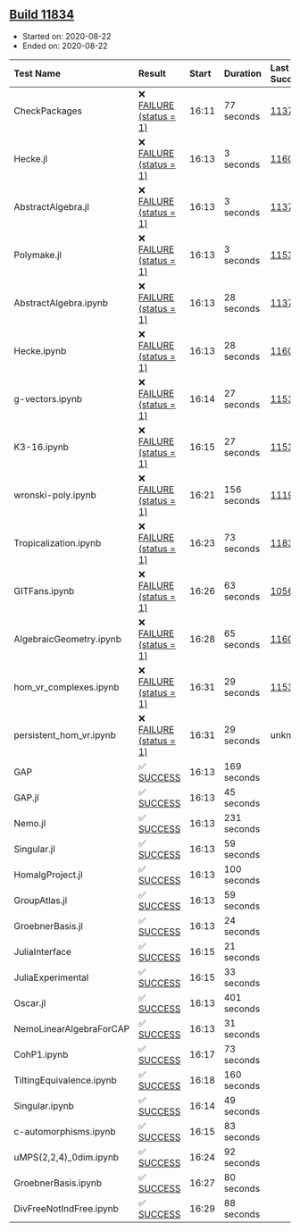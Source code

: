 ## [Build 11834](https://oscarci.mathematik.uni-kl.de/job/oscar/11834/)

* Started on: 2020-08-22
* Ended on: 2020-08-22

| Test Name    | Result | Start | Duration | Last Success | First Failure |
|:-------------|:-------|:------|:---------|:-------------|:--------------|
| CheckPackages | ❌ [FAILURE (status = 1)](https://oscarci.mathematik.uni-kl.de/job/oscar/11834/artifact/logs/build-11834/CheckPackages.log) | 16:11 | 77 seconds | [11376](https://oscarci.mathematik.uni-kl.de/job/oscar/11376/) | [11377](https://oscarci.mathematik.uni-kl.de/job/oscar/11377/) |
| Hecke.jl | ❌ [FAILURE (status = 1)](https://oscarci.mathematik.uni-kl.de/job/oscar/11834/artifact/logs/build-11834/Hecke.jl.log) | 16:13 | 3 seconds | [11602](https://oscarci.mathematik.uni-kl.de/job/oscar/11602/) | [11603](https://oscarci.mathematik.uni-kl.de/job/oscar/11603/) |
| AbstractAlgebra.jl | ❌ [FAILURE (status = 1)](https://oscarci.mathematik.uni-kl.de/job/oscar/11834/artifact/logs/build-11834/AbstractAlgebra.jl.log) | 16:13 | 3 seconds | [11376](https://oscarci.mathematik.uni-kl.de/job/oscar/11376/) | [11377](https://oscarci.mathematik.uni-kl.de/job/oscar/11377/) |
| Polymake.jl | ❌ [FAILURE (status = 1)](https://oscarci.mathematik.uni-kl.de/job/oscar/11834/artifact/logs/build-11834/Polymake.jl.log) | 16:13 | 3 seconds | [11532](https://oscarci.mathematik.uni-kl.de/job/oscar/11532/) | [11533](https://oscarci.mathematik.uni-kl.de/job/oscar/11533/) |
| AbstractAlgebra.ipynb | ❌ [FAILURE (status = 1)](https://oscarci.mathematik.uni-kl.de/job/oscar/11834/artifact/logs/build-11834/AbstractAlgebra.ipynb.log) | 16:13 | 28 seconds | [11376](https://oscarci.mathematik.uni-kl.de/job/oscar/11376/) | [11377](https://oscarci.mathematik.uni-kl.de/job/oscar/11377/) |
| Hecke.ipynb | ❌ [FAILURE (status = 1)](https://oscarci.mathematik.uni-kl.de/job/oscar/11834/artifact/logs/build-11834/Hecke.ipynb.log) | 16:13 | 28 seconds | [11602](https://oscarci.mathematik.uni-kl.de/job/oscar/11602/) | [11603](https://oscarci.mathematik.uni-kl.de/job/oscar/11603/) |
| g-vectors.ipynb | ❌ [FAILURE (status = 1)](https://oscarci.mathematik.uni-kl.de/job/oscar/11834/artifact/logs/build-11834/g-vectors.ipynb.log) | 16:14 | 27 seconds | [11532](https://oscarci.mathematik.uni-kl.de/job/oscar/11532/) | [11533](https://oscarci.mathematik.uni-kl.de/job/oscar/11533/) |
| K3-16.ipynb | ❌ [FAILURE (status = 1)](https://oscarci.mathematik.uni-kl.de/job/oscar/11834/artifact/logs/build-11834/K3-16.ipynb.log) | 16:15 | 27 seconds | [11532](https://oscarci.mathematik.uni-kl.de/job/oscar/11532/) | [11533](https://oscarci.mathematik.uni-kl.de/job/oscar/11533/) |
| wronski-poly.ipynb | ❌ [FAILURE (status = 1)](https://oscarci.mathematik.uni-kl.de/job/oscar/11834/artifact/logs/build-11834/wronski-poly.ipynb.log) | 16:21 | 156 seconds | [11192](https://oscarci.mathematik.uni-kl.de/job/oscar/11192/) | [11193](https://oscarci.mathematik.uni-kl.de/job/oscar/11193/) |
| Tropicalization.ipynb | ❌ [FAILURE (status = 1)](https://oscarci.mathematik.uni-kl.de/job/oscar/11834/artifact/logs/build-11834/Tropicalization.ipynb.log) | 16:23 | 73 seconds | [11833](https://oscarci.mathematik.uni-kl.de/job/oscar/11833/) | [11834](https://oscarci.mathematik.uni-kl.de/job/oscar/11834/) |
| GITFans.ipynb | ❌ [FAILURE (status = 1)](https://oscarci.mathematik.uni-kl.de/job/oscar/11834/artifact/logs/build-11834/GITFans.ipynb.log) | 16:26 | 63 seconds | [10566](https://oscarci.mathematik.uni-kl.de/job/oscar/10566/) | [10567](https://oscarci.mathematik.uni-kl.de/job/oscar/10567/) |
| AlgebraicGeometry.ipynb | ❌ [FAILURE (status = 1)](https://oscarci.mathematik.uni-kl.de/job/oscar/11834/artifact/logs/build-11834/AlgebraicGeometry.ipynb.log) | 16:28 | 65 seconds | [11602](https://oscarci.mathematik.uni-kl.de/job/oscar/11602/) | [11603](https://oscarci.mathematik.uni-kl.de/job/oscar/11603/) |
| hom_vr_complexes.ipynb | ❌ [FAILURE (status = 1)](https://oscarci.mathematik.uni-kl.de/job/oscar/11834/artifact/logs/build-11834/hom_vr_complexes.ipynb.log) | 16:31 | 29 seconds | [11532](https://oscarci.mathematik.uni-kl.de/job/oscar/11532/) | [11533](https://oscarci.mathematik.uni-kl.de/job/oscar/11533/) |
| persistent_hom_vr.ipynb | ❌ [FAILURE (status = 1)](https://oscarci.mathematik.uni-kl.de/job/oscar/11834/artifact/logs/build-11834/persistent_hom_vr.ipynb.log) | 16:31 | 29 seconds | unknown | unknown |
| GAP | ✅ [SUCCESS](https://oscarci.mathematik.uni-kl.de/job/oscar/11834/artifact/logs/build-11834/GAP.log) | 16:13 | 169 seconds |  |  |
| GAP.jl | ✅ [SUCCESS](https://oscarci.mathematik.uni-kl.de/job/oscar/11834/artifact/logs/build-11834/GAP.jl.log) | 16:13 | 45 seconds |  |  |
| Nemo.jl | ✅ [SUCCESS](https://oscarci.mathematik.uni-kl.de/job/oscar/11834/artifact/logs/build-11834/Nemo.jl.log) | 16:13 | 231 seconds |  |  |
| Singular.jl | ✅ [SUCCESS](https://oscarci.mathematik.uni-kl.de/job/oscar/11834/artifact/logs/build-11834/Singular.jl.log) | 16:13 | 59 seconds |  |  |
| HomalgProject.jl | ✅ [SUCCESS](https://oscarci.mathematik.uni-kl.de/job/oscar/11834/artifact/logs/build-11834/HomalgProject.jl.log) | 16:13 | 100 seconds |  |  |
| GroupAtlas.jl | ✅ [SUCCESS](https://oscarci.mathematik.uni-kl.de/job/oscar/11834/artifact/logs/build-11834/GroupAtlas.jl.log) | 16:13 | 59 seconds |  |  |
| GroebnerBasis.jl | ✅ [SUCCESS](https://oscarci.mathematik.uni-kl.de/job/oscar/11834/artifact/logs/build-11834/GroebnerBasis.jl.log) | 16:13 | 24 seconds |  |  |
| JuliaInterface | ✅ [SUCCESS](https://oscarci.mathematik.uni-kl.de/job/oscar/11834/artifact/logs/build-11834/JuliaInterface.log) | 16:15 | 21 seconds |  |  |
| JuliaExperimental | ✅ [SUCCESS](https://oscarci.mathematik.uni-kl.de/job/oscar/11834/artifact/logs/build-11834/JuliaExperimental.log) | 16:15 | 33 seconds |  |  |
| Oscar.jl | ✅ [SUCCESS](https://oscarci.mathematik.uni-kl.de/job/oscar/11834/artifact/logs/build-11834/Oscar.jl.log) | 16:13 | 401 seconds |  |  |
| NemoLinearAlgebraForCAP | ✅ [SUCCESS](https://oscarci.mathematik.uni-kl.de/job/oscar/11834/artifact/logs/build-11834/NemoLinearAlgebraForCAP.log) | 16:13 | 31 seconds |  |  |
| CohP1.ipynb | ✅ [SUCCESS](https://oscarci.mathematik.uni-kl.de/job/oscar/11834/artifact/logs/build-11834/CohP1.ipynb.log) | 16:17 | 73 seconds |  |  |
| TiltingEquivalence.ipynb | ✅ [SUCCESS](https://oscarci.mathematik.uni-kl.de/job/oscar/11834/artifact/logs/build-11834/TiltingEquivalence.ipynb.log) | 16:18 | 160 seconds |  |  |
| Singular.ipynb | ✅ [SUCCESS](https://oscarci.mathematik.uni-kl.de/job/oscar/11834/artifact/logs/build-11834/Singular.ipynb.log) | 16:14 | 49 seconds |  |  |
| c-automorphisms.ipynb | ✅ [SUCCESS](https://oscarci.mathematik.uni-kl.de/job/oscar/11834/artifact/logs/build-11834/c-automorphisms.ipynb.log) | 16:15 | 83 seconds |  |  |
| uMPS(2,2,4)_0dim.ipynb | ✅ [SUCCESS](https://oscarci.mathematik.uni-kl.de/job/oscar/11834/artifact/logs/build-11834/uMPS-2-2-4-_0dim.ipynb.log) | 16:24 | 92 seconds |  |  |
| GroebnerBasis.ipynb | ✅ [SUCCESS](https://oscarci.mathematik.uni-kl.de/job/oscar/11834/artifact/logs/build-11834/GroebnerBasis.ipynb.log) | 16:27 | 80 seconds |  |  |
| DivFreeNotIndFree.ipynb | ✅ [SUCCESS](https://oscarci.mathematik.uni-kl.de/job/oscar/11834/artifact/logs/build-11834/DivFreeNotIndFree.ipynb.log) | 16:29 | 88 seconds |  |  |
